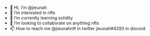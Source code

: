 - 👋 Hi, I’m @jieunah
- 👀 I’m interested in nfts
- 🌱 I’m currently learning solidity
- 💞️ I’m looking to collaborate on anything nfts 
- 📫 How to reach me @jieunahnft in twitter jieunah#4293 in discord

<!---
jieunah/jieunah is a ✨ special ✨ repository because its `README.md` (this file) appears on your GitHub profile.
You can click the Preview link to take a look at your changes.
--->
